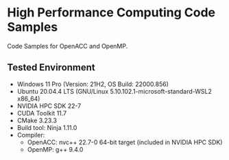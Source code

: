 # High Performance Computing Code Samples

Code Samples for OpenACC and OpenMP.

## Tested Environment
- Windows 11 Pro (Version: 21H2, OS Build: 22000.856)
- Ubuntu 20.04.4 LTS (GNU/Linux 5.10.102.1-microsoft-standard-WSL2 x86_64)
- NVIDIA HPC SDK 22-7
- CUDA Toolkit 11.7
- CMake 3.23.3
- Build tool: Ninja 1.11.0
- Compiler: 
    - OpenACC: nvc++ 22.7-0 64-bit target (included in NVIDIA HPC SDK)
    - OpenMP: g++ 9.4.0